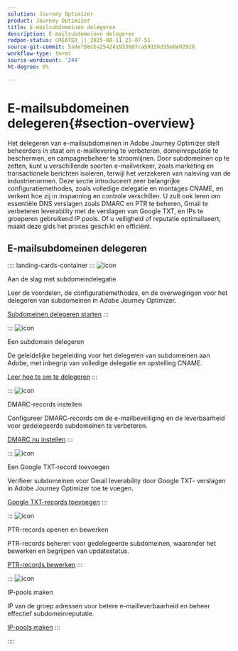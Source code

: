 ```yaml
---
solution: Journey Optimizer
product: Journey Optimizer
title: E-mailsubdomeinen delegeren
description: E-mailsubdomeinen delegeren
redpen-status: CREATED_||_2025-08-11_21-07-51
source-git-commit: 5a8ef88cba254241933607ca59156d35e0e92926
workflow-type: tm+mt
source-wordcount: '244'
ht-degree: 0%

---
```



# E-mailsubdomeinen delegeren{#section-overview}

Het delegeren van e-mailsubdomeinen in Adobe Journey Optimizer stelt beheerders in staat om e-maillevering te verbeteren, domeinreputatie te beschermen, en campagnebeheer te stroomlijnen. Door subdomeinen op te zetten, kunt u verschillende soorten e-mailverkeer, zoals marketing en transactionele berichten isoleren, terwijl het verzekeren van naleving van de industrienormen. Deze sectie introduceert zeer belangrijke configuratiemethodes, zoals volledige delegatie en montages CNAME, en verkent hoe zij in inspanning en controle verschillen. U zult ook leren om essentiële DNS verslagen zoals DMARC en PTR te beheren, Gmail te verbeteren leverability met de verslagen van Google TXT, en IPs te groeperen gebruikend IP pools. Of u veiligheid of reputatie optimaliseert, maakt deze gids het proces geschikt en efficiënt.

## E-mailsubdomeinen delegeren

:::: landing-cards-container
:::
![icon](https://cdn.experienceleague.adobe.com/icons/circle-play.svg?lang=nl-NL)

Aan de slag met subdomeindelegatie

Leer de voordelen, de configuratiemethodes, en de overwegingen voor het delegeren van subdomeinen in Adobe Journey Optimizer.

[Subdomeinen delegeren starten](../using/configuration/about-subdomain-delegation.md)
:::

:::
![icon](https://cdn.experienceleague.adobe.com/icons/gear.svg?lang=nl-NL)

Een subdomein delegeren

De geleidelijke begeleiding voor het delegeren van subdomeinen aan Adobe, met inbegrip van volledige delegatie en opstelling CNAME.

[Leer hoe te om te delegeren](../using/configuration/delegate-subdomain.md)
:::

:::
![icon](https://cdn.experienceleague.adobe.com/icons/shield-halved.svg?lang=nl-NL)

DMARC-records instellen

Configureer DMARC-records om de e-mailbeveiliging en de leverbaarheid voor gedelegeerde subdomeinen te verbeteren.

[DMARC nu instellen](../using/configuration/dmarc-record.md)
:::

:::
![icon](https://cdn.experienceleague.adobe.com/icons/bullseye.svg?lang=nl-NL)

Een Google TXT-record toevoegen

Verifieer subdomeinen voor Gmail leverability door Google TXT- verslagen in Adobe Journey Optimizer toe te voegen.

[Google TXT-records toevoegen](../using/configuration/google-txt.md)
:::

:::
![icon](https://cdn.experienceleague.adobe.com/icons/code-branch.svg?lang=nl-NL)

PTR-records openen en bewerken

PTR-records beheren voor gedelegeerde subdomeinen, waaronder het bewerken en begrijpen van updatestatus.

[PTR-records bewerken](../using/configuration/ptr-records.md)
:::

:::
![icon](https://cdn.experienceleague.adobe.com/icons/list-check.svg?lang=nl-NL)

IP-pools maken

IP van de groep adressen voor betere e-mailleverbaarheid en beheer effectief subdomeinreputatie.

[IP-pools maken](../using/configuration/ip-pools.md)
:::

::::
